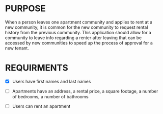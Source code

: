 # PURPOSE

  When a person leaves one apartment community and applies to rent at a new community, it is common for the new community to request rental history from the previous community. This application should allow for a community to leave info regarding a renter after leaving that can be accessed by new communities to speed up the process of approval for a new tenant.

# REQUIRMENTS

- [X] Users have first names and last names

- [ ] Apartments have an address, a rental price, a square footage, a number of bedrooms, a number of bathrooms

- [ ] Users can rent an apartment
